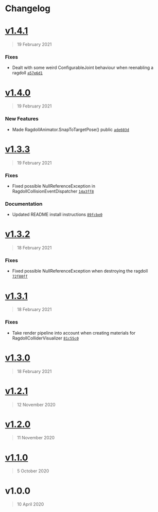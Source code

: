 # Changelog

# [v1.4.1](https://github.com/hairibar/Hairibar.Ragdoll/compare/v1.4.0...v1.4.1)

> 19 February 2021




### Fixes

- Dealt with some weird ConfigurableJoint behaviour when reenabling a ragdoll [`a57e6d1`](https://github.com/hairibar/Hairibar.Ragdoll/commit/a57e6d16c915722625514ff06f68b5e6613b731e)



# [v1.4.0](https://github.com/hairibar/Hairibar.Ragdoll/compare/v1.3.3...v1.4.0)

> 19 February 2021



### New Features

- Made RagdollAnimator.SnapToTargetPose() public [`ade603d`](https://github.com/hairibar/Hairibar.Ragdoll/commit/ade603de657b173204cde7fde597a01c317b9c4a)




# [v1.3.3](https://github.com/hairibar/Hairibar.Ragdoll/compare/v1.3.2...v1.3.3)

> 19 February 2021




### Fixes

- Fixed possible NullReferenceException in RagdollCollisionEventDispatcher [`14a3ff8`](https://github.com/hairibar/Hairibar.Ragdoll/commit/14a3ff890866c69c12da5da6ae646da08c540a90)

### Documentation

- Updated README install instructions [`89fcbe0`](https://github.com/hairibar/Hairibar.Ragdoll/commit/89fcbe0e908c458fac6263de6141bb05deb8d7cf)


# [v1.3.2](https://github.com/hairibar/Hairibar.Ragdoll/compare/v1.3.1...v1.3.2)

> 18 February 2021




### Fixes

- Fixed possible NullReferenceException when destroying the ragdoll [`72f80ff`](https://github.com/hairibar/Hairibar.Ragdoll/commit/72f80ff277a125105e7751ed49015426099139cc)



# [v1.3.1](https://github.com/hairibar/Hairibar.Ragdoll/compare/v1.3.0...v1.3.1)

> 18 February 2021




### Fixes

- Take render pipeline into account when creating materials for RagdollColliderVisualizer [`81c55c0`](https://github.com/hairibar/Hairibar.Ragdoll/commit/81c55c0fbcf905676225c689b42e55cd2165ab87)



# [v1.3.0](https://github.com/hairibar/Hairibar.Ragdoll/compare/v1.2.1...v1.3.0)

> 18 February 2021







# [v1.2.1](https://github.com/hairibar/Hairibar.Ragdoll/compare/v1.2.0...v1.2.1)

> 12 November 2020







# [v1.2.0](https://github.com/hairibar/Hairibar.Ragdoll/compare/v1.1.0...v1.2.0)

> 11 November 2020







# [v1.1.0](https://github.com/hairibar/Hairibar.Ragdoll/compare/v1.0.0...v1.1.0)

> 5 October 2020







# v1.0.0

> 10 April 2020







